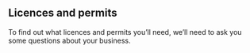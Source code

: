## Licences and permits

To find out what licences and permits you’ll need, we’ll need to ask you some questions about your business.
